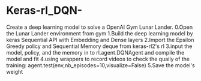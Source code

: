 # Keras-rl_DQN-
Create a deep learning model to solve a OpenAI Gym Lunar Lander. 
0.Open the Lunar Lander environment from gym 
1.Build the deep learning model by keras Sequential API with Embedding and Dense layers 
2.Import the Epsilon Greedy policy and Sequential Memory deque from keras-rl2's rl 
3.input the model, policy, and the memory in to rl.agent.DQNAgent and compile the model and fit
4.using wrappers to record videos to check the quaily of the training: agent.test(env,nb_episodes=10,visualize=False)
5.Save the model's weight
